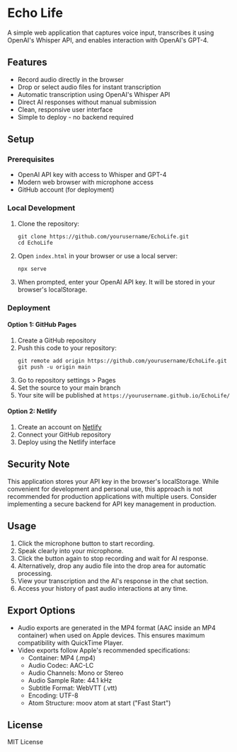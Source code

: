 # Echo Life

A simple web application that captures voice input, transcribes it using OpenAI's Whisper API, and enables interaction with OpenAI's GPT-4.

## Features

- Record audio directly in the browser
- Drop or select audio files for instant transcription
- Automatic transcription using OpenAI's Whisper API
- Direct AI responses without manual submission
- Clean, responsive user interface
- Simple to deploy - no backend required

## Setup

### Prerequisites

- OpenAI API key with access to Whisper and GPT-4
- Modern web browser with microphone access
- GitHub account (for deployment)

### Local Development

1. Clone the repository:
   ```
   git clone https://github.com/yourusername/EchoLife.git
   cd EchoLife
   ```

2. Open `index.html` in your browser or use a local server:
   ```
   npx serve
   ```

3. When prompted, enter your OpenAI API key. It will be stored in your browser's localStorage.

### Deployment

#### Option 1: GitHub Pages

1. Create a GitHub repository
2. Push this code to your repository:
   ```
   git remote add origin https://github.com/yourusername/EchoLife.git
   git push -u origin main
   ```
3. Go to repository settings > Pages
4. Set the source to your main branch
5. Your site will be published at `https://yourusername.github.io/EchoLife/`

#### Option 2: Netlify

1. Create an account on [Netlify](https://www.netlify.com/)
2. Connect your GitHub repository
3. Deploy using the Netlify interface

## Security Note

This application stores your API key in the browser's localStorage. While convenient for development and personal use, this approach is not recommended for production applications with multiple users. Consider implementing a secure backend for API key management in production.

## Usage

1. Click the microphone button to start recording.
2. Speak clearly into your microphone.
3. Click the button again to stop recording and wait for AI response.
4. Alternatively, drop any audio file into the drop area for automatic processing.
5. View your transcription and the AI's response in the chat section.
6. Access your history of past audio interactions at any time.

## Export Options

- Audio exports are generated in the MP4 format (AAC inside an MP4 container) when used on Apple devices. This ensures maximum compatibility with QuickTime Player.
- Video exports follow Apple's recommended specifications:
  - Container: MP4 (.mp4)
  - Audio Codec: AAC-LC
  - Audio Channels: Mono or Stereo
  - Audio Sample Rate: 44.1 kHz
  - Subtitle Format: WebVTT (.vtt)
  - Encoding: UTF-8
  - Atom Structure: moov atom at start ("Fast Start")

## License

MIT License
